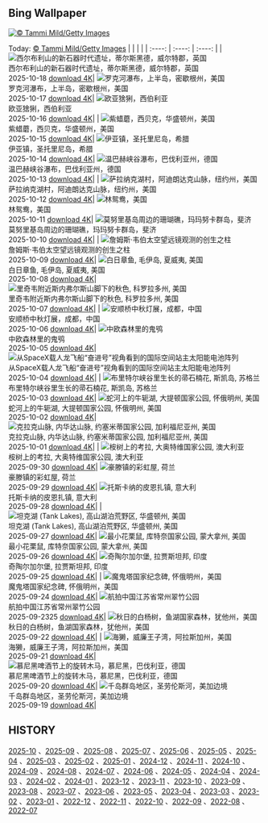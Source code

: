 ## Bing Wallpaper
[![© Tammi Mild/Getty Images](https://cn.bing.com/th?id=OHR.AppleHarvest_ZH-CN7317228007_1920x1200.jpg&w=1000)](https://cn.bing.com/th?id=OHR.AppleHarvest_ZH-CN7317228007_1920x1200.jpg&pid=hp&w=3840&h=2160&rs=1&c=4)

Today: [© Tammi Mild/Getty Images](https://cn.bing.com/th?id=OHR.AppleHarvest_ZH-CN7317228007_1920x1200.jpg&pid=hp&w=3840&h=2160&rs=1&c=4)
  |      |      |      |
| :----: | :----: | :----: |
| ![西尔布利山的新石器时代遗址，蒂尔斯黑德，威尔特郡，英国](https://cn.bing.com/th?id=OHR.SilburyHill_ZH-CN6666447580_1920x1200.jpg&pid=hp&w=384&h=216&rs=1&c=4) <br/> 西尔布利山的新石器时代遗址，蒂尔斯黑德，威尔特郡，英国 <br/> 2025-10-18  [download 4K](https://cn.bing.com/th?id=OHR.SilburyHill_ZH-CN6666447580_1920x1200.jpg&pid=hp&w=3840&h=2160&rs=1&c=4)| ![罗克河瀑布，上半岛，密歇根州，美国](https://cn.bing.com/th?id=OHR.RockRiverFalls_ZH-CN6532185546_1920x1200.jpg&pid=hp&w=384&h=216&rs=1&c=4) <br/> 罗克河瀑布，上半岛，密歇根州，美国 <br/> 2025-10-17  [download 4K](https://cn.bing.com/th?id=OHR.RockRiverFalls_ZH-CN6532185546_1920x1200.jpg&pid=hp&w=3840&h=2160&rs=1&c=4)| ![欧亚猞猁，西伯利亚](https://cn.bing.com/th?id=OHR.SiberianLynx_ZH-CN0749166653_1920x1200.jpg&pid=hp&w=384&h=216&rs=1&c=4) <br/> 欧亚猞猁，西伯利亚 <br/> 2025-10-16  [download 4K](https://cn.bing.com/th?id=OHR.SiberianLynx_ZH-CN0749166653_1920x1200.jpg&pid=hp&w=3840&h=2160&rs=1&c=4)|
| ![紫蜡蘑，西贝克，华盛顿州，美国](https://cn.bing.com/th?id=OHR.AmethystLaccaria_ZH-CN0643667280_1920x1200.jpg&pid=hp&w=384&h=216&rs=1&c=4) <br/> 紫蜡蘑，西贝克，华盛顿州，美国 <br/> 2025-10-15  [download 4K](https://cn.bing.com/th?id=OHR.AmethystLaccaria_ZH-CN0643667280_1920x1200.jpg&pid=hp&w=3840&h=2160&rs=1&c=4)| ![伊亚镇，圣托里尼岛，希腊](https://cn.bing.com/th?id=OHR.OiaSantorini_ZH-CN0531650189_1920x1200.jpg&pid=hp&w=384&h=216&rs=1&c=4) <br/> 伊亚镇，圣托里尼岛，希腊 <br/> 2025-10-14  [download 4K](https://cn.bing.com/th?id=OHR.OiaSantorini_ZH-CN0531650189_1920x1200.jpg&pid=hp&w=3840&h=2160&rs=1&c=4)| ![温巴赫峡谷瀑布，巴伐利亚州，德国](https://cn.bing.com/th?id=OHR.HinterseeWaterfall_ZH-CN0432994081_1920x1200.jpg&pid=hp&w=384&h=216&rs=1&c=4) <br/> 温巴赫峡谷瀑布，巴伐利亚州，德国 <br/> 2025-10-13  [download 4K](https://cn.bing.com/th?id=OHR.HinterseeWaterfall_ZH-CN0432994081_1920x1200.jpg&pid=hp&w=3840&h=2160&rs=1&c=4)|
| ![萨拉纳克湖村，阿迪朗达克山脉，纽约州，美国](https://cn.bing.com/th?id=OHR.SaranacLake_ZH-CN0224689397_1920x1200.jpg&pid=hp&w=384&h=216&rs=1&c=4) <br/> 萨拉纳克湖村，阿迪朗达克山脉，纽约州，美国 <br/> 2025-10-12  [download 4K](https://cn.bing.com/th?id=OHR.SaranacLake_ZH-CN0224689397_1920x1200.jpg&pid=hp&w=3840&h=2160&rs=1&c=4)| ![林鸳鸯，美国](https://cn.bing.com/th?id=OHR.WoodDuckHen_ZH-CN9558916773_1920x1200.jpg&pid=hp&w=384&h=216&rs=1&c=4) <br/> 林鸳鸯，美国 <br/> 2025-10-11  [download 4K](https://cn.bing.com/th?id=OHR.WoodDuckHen_ZH-CN9558916773_1920x1200.jpg&pid=hp&w=3840&h=2160&rs=1&c=4)| ![莫努里基岛周边的珊瑚礁，玛玛努卡群岛，斐济](https://cn.bing.com/th?id=OHR.MonurikiFiji_ZH-CN9178115886_1920x1200.jpg&pid=hp&w=384&h=216&rs=1&c=4) <br/> 莫努里基岛周边的珊瑚礁，玛玛努卡群岛，斐济 <br/> 2025-10-10  [download 4K](https://cn.bing.com/th?id=OHR.MonurikiFiji_ZH-CN9178115886_1920x1200.jpg&pid=hp&w=3840&h=2160&rs=1&c=4)|
| ![‌詹姆斯·韦伯太空望远镜观测的创生之柱](https://cn.bing.com/th?id=OHR.WebbPillars_ZH-CN9054137596_1920x1200.jpg&pid=hp&w=384&h=216&rs=1&c=4) <br/> ‌詹姆斯·韦伯太空望远镜观测的创生之柱 <br/> 2025-10-09  [download 4K](https://cn.bing.com/th?id=OHR.WebbPillars_ZH-CN9054137596_1920x1200.jpg&pid=hp&w=3840&h=2160&rs=1&c=4)| ![白日章鱼, 毛伊岛, 夏威夷, 美国](https://cn.bing.com/th?id=OHR.OctopusCyanea_ZH-CN8948609460_1920x1200.jpg&pid=hp&w=384&h=216&rs=1&c=4) <br/> 白日章鱼, 毛伊岛, 夏威夷, 美国 <br/> 2025-10-08  [download 4K](https://cn.bing.com/th?id=OHR.OctopusCyanea_ZH-CN8948609460_1920x1200.jpg&pid=hp&w=3840&h=2160&rs=1&c=4)| ![里奇韦附近斯内弗尔斯山脚下的秋色, 科罗拉多州, 美国](https://cn.bing.com/th?id=OHR.RidgwayAspens_ZH-CN8735375502_1920x1200.jpg&pid=hp&w=384&h=216&rs=1&c=4) <br/> 里奇韦附近斯内弗尔斯山脚下的秋色, 科罗拉多州, 美国 <br/> 2025-10-07  [download 4K](https://cn.bing.com/th?id=OHR.RidgwayAspens_ZH-CN8735375502_1920x1200.jpg&pid=hp&w=3840&h=2160&rs=1&c=4)|
| ![安顺桥中秋灯展，成都，中国](https://cn.bing.com/th?id=OHR.AnshunBridge_ZH-CN8392458102_1920x1200.jpg&pid=hp&w=384&h=216&rs=1&c=4) <br/> 安顺桥中秋灯展，成都，中国 <br/> 2025-10-06  [download 4K](https://cn.bing.com/th?id=OHR.AnshunBridge_ZH-CN8392458102_1920x1200.jpg&pid=hp&w=3840&h=2160&rs=1&c=4)| ![中欧森林里的鬼鸮](https://cn.bing.com/th?id=OHR.TeacherOwl_ZH-CN8289875605_1920x1200.jpg&pid=hp&w=384&h=216&rs=1&c=4) <br/> 中欧森林里的鬼鸮 <br/> 2025-10-05  [download 4K](https://cn.bing.com/th?id=OHR.TeacherOwl_ZH-CN8289875605_1920x1200.jpg&pid=hp&w=3840&h=2160&rs=1&c=4)| ![从SpaceX载人龙飞船“奋进号”视角看到的国际空间站主太阳能电池阵列](https://cn.bing.com/th?id=OHR.DragonEndeavour_ZH-CN8160066040_1920x1200.jpg&pid=hp&w=384&h=216&rs=1&c=4) <br/> 从SpaceX载人龙飞船“奋进号”视角看到的国际空间站主太阳能电池阵列 <br/> 2025-10-04  [download 4K](https://cn.bing.com/th?id=OHR.DragonEndeavour_ZH-CN8160066040_1920x1200.jpg&pid=hp&w=3840&h=2160&rs=1&c=4)|
| ![布里特尔峡谷里生长的帚石楠花, 斯凯岛, 苏格兰](https://cn.bing.com/th?id=OHR.SkyeHeather_ZH-CN2820283990_1920x1200.jpg&pid=hp&w=384&h=216&rs=1&c=4) <br/> 布里特尔峡谷里生长的帚石楠花, 斯凯岛, 苏格兰 <br/> 2025-10-03  [download 4K](https://cn.bing.com/th?id=OHR.SkyeHeather_ZH-CN2820283990_1920x1200.jpg&pid=hp&w=3840&h=2160&rs=1&c=4)| ![蛇河上的牛轭湖, 大提顿国家公园, 怀俄明州, 美国](https://cn.bing.com/th?id=OHR.OxbowBend_ZH-CN7211791969_1920x1200.jpg&pid=hp&w=384&h=216&rs=1&c=4) <br/> 蛇河上的牛轭湖, 大提顿国家公园, 怀俄明州, 美国 <br/> 2025-10-02  [download 4K](https://cn.bing.com/th?id=OHR.OxbowBend_ZH-CN7211791969_1920x1200.jpg&pid=hp&w=3840&h=2160&rs=1&c=4)| ![克拉克山脉, 内华达山脉, 约塞米蒂国家公园, 加利福尼亚州, 美国](https://cn.bing.com/th?id=OHR.YosemiteClark_ZH-CN7179533292_1920x1200.jpg&pid=hp&w=384&h=216&rs=1&c=4) <br/> 克拉克山脉, 内华达山脉, 约塞米蒂国家公园, 加利福尼亚州, 美国 <br/> 2025-10-01  [download 4K](https://cn.bing.com/th?id=OHR.YosemiteClark_ZH-CN7179533292_1920x1200.jpg&pid=hp&w=3840&h=2160&rs=1&c=4)|
| ![桉树上的考拉, 大奥特维国家公园, 澳大利亚](https://cn.bing.com/th?id=OHR.EucalyptusKoala_ZH-CN6942451940_1920x1200.jpg&pid=hp&w=384&h=216&rs=1&c=4) <br/> 桉树上的考拉, 大奥特维国家公园, 澳大利亚 <br/> 2025-09-30  [download 4K](https://cn.bing.com/th?id=OHR.EucalyptusKoala_ZH-CN6942451940_1920x1200.jpg&pid=hp&w=3840&h=2160&rs=1&c=4)| ![豪滕镇的彩虹屋, 荷兰](https://cn.bing.com/th?id=OHR.HoutenHouses_ZH-CN6776452438_1920x1200.jpg&pid=hp&w=384&h=216&rs=1&c=4) <br/> 豪滕镇的彩虹屋, 荷兰 <br/> 2025-09-29  [download 4K](https://cn.bing.com/th?id=OHR.HoutenHouses_ZH-CN6776452438_1920x1200.jpg&pid=hp&w=3840&h=2160&rs=1&c=4)| ![托斯卡纳的皮恩扎镇, 意大利](https://cn.bing.com/th?id=OHR.PienzaItaly_ZH-CN6564335348_1920x1200.jpg&pid=hp&w=384&h=216&rs=1&c=4) <br/> 托斯卡纳的皮恩扎镇, 意大利 <br/> 2025-09-28  [download 4K](https://cn.bing.com/th?id=OHR.PienzaItaly_ZH-CN6564335348_1920x1200.jpg&pid=hp&w=3840&h=2160&rs=1&c=4)|
| ![坦克湖 (Tank Lakes), 高山湖泊荒野区, 华盛顿州, 美国](https://cn.bing.com/th?id=OHR.TankLakes_ZH-CN6402368934_1920x1200.jpg&pid=hp&w=384&h=216&rs=1&c=4) <br/> 坦克湖 (Tank Lakes), 高山湖泊荒野区, 华盛顿州, 美国 <br/> 2025-09-27  [download 4K](https://cn.bing.com/th?id=OHR.TankLakes_ZH-CN6402368934_1920x1200.jpg&pid=hp&w=3840&h=2160&rs=1&c=4)| ![最小花栗鼠, 库特奈国家公园, 蒙大拿州, 美国](https://cn.bing.com/th?id=OHR.AutumnChipmunk_ZH-CN6224482683_1920x1200.jpg&pid=hp&w=384&h=216&rs=1&c=4) <br/> 最小花栗鼠, 库特奈国家公园, 蒙大拿州, 美国 <br/> 2025-09-26  [download 4K](https://cn.bing.com/th?id=OHR.AutumnChipmunk_ZH-CN6224482683_1920x1200.jpg&pid=hp&w=3840&h=2160&rs=1&c=4)| ![奇陶尔加尔堡, 拉贾斯坦邦, 印度](https://cn.bing.com/th?id=OHR.FortChittorgarh_ZH-CN5999553283_1920x1200.jpg&pid=hp&w=384&h=216&rs=1&c=4) <br/> 奇陶尔加尔堡, 拉贾斯坦邦, 印度 <br/> 2025-09-25  [download 4K](https://cn.bing.com/th?id=OHR.FortChittorgarh_ZH-CN5999553283_1920x1200.jpg&pid=hp&w=3840&h=2160&rs=1&c=4)|
| ![魔鬼塔国家纪念碑, 怀俄明州，美国](https://cn.bing.com/th?id=OHR.BearLodge_ZH-CN5880511888_1920x1200.jpg&pid=hp&w=384&h=216&rs=1&c=4) <br/> 魔鬼塔国家纪念碑, 怀俄明州，美国 <br/> 2025-09-24  [download 4K](https://cn.bing.com/th?id=OHR.BearLodge_ZH-CN5880511888_1920x1200.jpg&pid=hp&w=3840&h=2160&rs=1&c=4)| ![航拍中国江苏省常州翠竹公园](https://cn.bing.com/th?id=OHR.AutumnalEquinoxY25_ZH-CN5692548297_1920x1200.jpg&pid=hp&w=384&h=216&rs=1&c=4) <br/> 航拍中国江苏省常州翠竹公园 <br/> 2025-09-2325  [download 4K](https://cn.bing.com/th?id=OHR.AutumnalEquinoxY25_ZH-CN5692548297_1920x1200.jpg&pid=hp&w=3840&h=2160&rs=1&c=4)| ![秋日的白杨树，鱼湖国家森林，犹他州，美国](https://cn.bing.com/th?id=OHR.AspenEquinox_ZH-CN5474695693_1920x1200.jpg&pid=hp&w=384&h=216&rs=1&c=4) <br/> 秋日的白杨树，鱼湖国家森林，犹他州，美国 <br/> 2025-09-22  [download 4K](https://cn.bing.com/th?id=OHR.AspenEquinox_ZH-CN5474695693_1920x1200.jpg&pid=hp&w=3840&h=2160&rs=1&c=4)|
| ![海獭，威廉王子湾，阿拉斯加州，美国](https://cn.bing.com/th?id=OHR.IceOtters_ZH-CN5393791969_1920x1200.jpg&pid=hp&w=384&h=216&rs=1&c=4) <br/> 海獭，威廉王子湾，阿拉斯加州，美国 <br/> 2025-09-21  [download 4K](https://cn.bing.com/th?id=OHR.IceOtters_ZH-CN5393791969_1920x1200.jpg&pid=hp&w=3840&h=2160&rs=1&c=4)| ![慕尼黑啤酒节上的旋转木马，慕尼黑，巴伐利亚，德国](https://cn.bing.com/th?id=OHR.OktoberfestSwing_ZH-CN5270146600_1920x1200.jpg&pid=hp&w=384&h=216&rs=1&c=4) <br/> 慕尼黑啤酒节上的旋转木马，慕尼黑，巴伐利亚，德国 <br/> 2025-09-20  [download 4K](https://cn.bing.com/th?id=OHR.OktoberfestSwing_ZH-CN5270146600_1920x1200.jpg&pid=hp&w=3840&h=2160&rs=1&c=4)| ![千岛群岛地区，圣劳伦斯河，美加边境](https://cn.bing.com/th?id=OHR.ThousandIslands_ZH-CN3197750437_1920x1200.jpg&pid=hp&w=384&h=216&rs=1&c=4) <br/> 千岛群岛地区，圣劳伦斯河，美加边境 <br/> 2025-09-19  [download 4K](https://cn.bing.com/th?id=OHR.ThousandIslands_ZH-CN3197750437_1920x1200.jpg&pid=hp&w=3840&h=2160&rs=1&c=4)|

  
  ## HISTORY
  [2025-10](https://github.com/Underglaze-Blue/bingwallpaper/tree/main/archive/2025-10/) 、[2025-09](https://github.com/Underglaze-Blue/bingwallpaper/tree/main/archive/2025-09/) 、[2025-08](https://github.com/Underglaze-Blue/bingwallpaper/tree/main/archive/2025-08/) 、[2025-07](https://github.com/Underglaze-Blue/bingwallpaper/tree/main/archive/2025-07/) 、[2025-06](https://github.com/Underglaze-Blue/bingwallpaper/tree/main/archive/2025-06/) 、[2025-05](https://github.com/Underglaze-Blue/bingwallpaper/tree/main/archive/2025-05/) 、[2025-04](https://github.com/Underglaze-Blue/bingwallpaper/tree/main/archive/2025-04/) 、[2025-03](https://github.com/Underglaze-Blue/bingwallpaper/tree/main/archive/2025-03/) 、[2025-02](https://github.com/Underglaze-Blue/bingwallpaper/tree/main/archive/2025-02/) 、[2025-01](https://github.com/Underglaze-Blue/bingwallpaper/tree/main/archive/2025-01/) 、[2024-12](https://github.com/Underglaze-Blue/bingwallpaper/tree/main/archive/2024-12/) 、[2024-11](https://github.com/Underglaze-Blue/bingwallpaper/tree/main/archive/2024-11/) 、[2024-10](https://github.com/Underglaze-Blue/bingwallpaper/tree/main/archive/2024-10/) 、[2024-09](https://github.com/Underglaze-Blue/bingwallpaper/tree/main/archive/2024-09/) 、[2024-08](https://github.com/Underglaze-Blue/bingwallpaper/tree/main/archive/2024-08/) 、[2024-07](https://github.com/Underglaze-Blue/bingwallpaper/tree/main/archive/2024-07/) 、[2024-06](https://github.com/Underglaze-Blue/bingwallpaper/tree/main/archive/2024-06/) 、[2024-05](https://github.com/Underglaze-Blue/bingwallpaper/tree/main/archive/2024-05/) 、[2024-04](https://github.com/Underglaze-Blue/bingwallpaper/tree/main/archive/2024-04/) 、[2024-03](https://github.com/Underglaze-Blue/bingwallpaper/tree/main/archive/2024-03/) 、[2024-02](https://github.com/Underglaze-Blue/bingwallpaper/tree/main/archive/2024-02/) 、[2024-01](https://github.com/Underglaze-Blue/bingwallpaper/tree/main/archive/2024-01/) 、[2023-12](https://github.com/Underglaze-Blue/bingwallpaper/tree/main/archive/2023-12/) 、[2023-11](https://github.com/Underglaze-Blue/bingwallpaper/tree/main/archive/2023-11/) 、[2023-10](https://github.com/Underglaze-Blue/bingwallpaper/tree/main/archive/2023-10/) 、[2023-09](https://github.com/Underglaze-Blue/bingwallpaper/tree/main/archive/2023-09/) 、[2023-08](https://github.com/Underglaze-Blue/bingwallpaper/tree/main/archive/2023-08/) 、[2023-07](https://github.com/Underglaze-Blue/bingwallpaper/tree/main/archive/2023-07/) 、[2023-06](https://github.com/Underglaze-Blue/bingwallpaper/tree/main/archive/2023-06/) 、[2023-05](https://github.com/Underglaze-Blue/bingwallpaper/tree/main/archive/2023-05/) 、[2023-04](https://github.com/Underglaze-Blue/bingwallpaper/tree/main/archive/2023-04/) 、[2023-03](https://github.com/Underglaze-Blue/bingwallpaper/tree/main/archive/2023-03/) 、[2023-02](https://github.com/Underglaze-Blue/bingwallpaper/tree/main/archive/2023-02/) 、[2023-01](https://github.com/Underglaze-Blue/bingwallpaper/tree/main/archive/2023-01/) 、[2022-12](https://github.com/Underglaze-Blue/bingwallpaper/tree/main/archive/2022-12/) 、[2022-11](https://github.com/Underglaze-Blue/bingwallpaper/tree/main/archive/2022-11/) 、[2022-10](https://github.com/Underglaze-Blue/bingwallpaper/tree/main/archive/2022-10/) 、[2022-09](https://github.com/Underglaze-Blue/bingwallpaper/tree/main/archive/2022-09/) 、[2022-08](https://github.com/Underglaze-Blue/bingwallpaper/tree/main/archive/2022-08/) 、[2022-07](https://github.com/Underglaze-Blue/bingwallpaper/tree/main/archive/2022-07/) 
